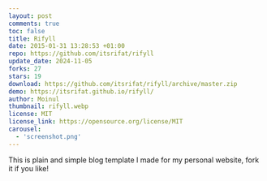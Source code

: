 ```yaml
---
layout: post
comments: true
toc: false
title: Rifyll
date: 2015-01-31 13:28:53 +01:00
repo: https://github.com/itsrifat/rifyll
update_date: 2024-11-05
forks: 27
stars: 19
download: https://github.com/itsrifat/rifyll/archive/master.zip
demo: https://itsrifat.github.io/rifyll/
author: Moinul
thumbnail: rifyll.webp
license: MIT
license_link: https://opensource.org/license/MIT
carousel:
  - 'screenshot.png'
---
```


This is plain and simple blog template I made for my personal website, fork it if you like!
